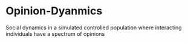 # Opinion-Dyanmics
Social dynamics in a simulated controlled population where interacting individuals have a spectrum of opinions 
